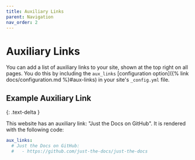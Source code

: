 ```yaml
---
title: Auxiliary Links
parent: Navigation
nav_order: 2
---
```


# Auxiliary Links

You can add a list of auxiliary links to your site, shown at the top right on all pages. You do this by including the `aux_links` [configuration option]({% link docs/configuration.md %}#aux-links) in your site's `_config.yml` file.

## Example Auxiliary Link
{: .text-delta }

This website has an auxiliary link: "Just the Docs on GitHub". It is rendered with the following code:

```yaml
aux_links:
  # Just the Docs on GitHub:
  #   - https://github.com/just-the-docs/just-the-docs
```
